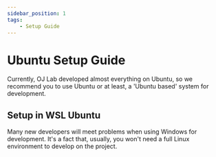 ```yaml
---
sidebar_position: 1
tags:
    - Setup Guide
---
```


# Ubuntu Setup Guide

Currently, OJ Lab developed almost everything on Ubuntu,
so we recommend you to use Ubuntu or at least, a 'Ubuntu based' system for development.

## Setup in WSL Ubuntu

Many new developers will meet problems when using Windows for development.
It's a fact that, usually, you won't need a full Linux environment to develop on the project.
